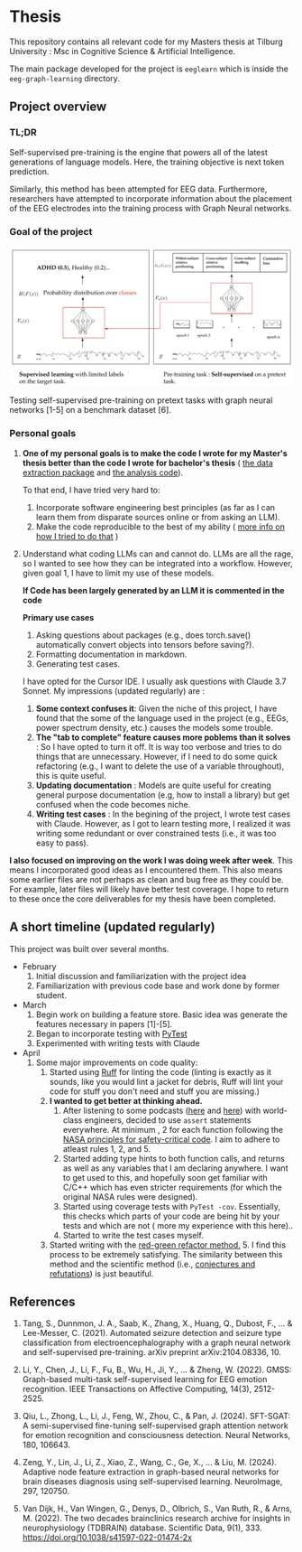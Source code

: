 # Thesis

This repository contains all relevant code for my Masters thesis at Tilburg University : Msc in Cognitive Science & Artificial Intelligence. 

The main package developed for the project is `eeglearn` which is inside the `eeg-graph-learning` directory. 

## Project overview
### TL;DR
Self-supervised pre-training is the engine that powers all of the latest generations of language models. Here, the training objective is next token prediction. 

Similarly, this method has been attempted for EEG data. Furthermore, researchers have attempted to incorporate information about the placement of the EEG electrodes into the training process with Graph Neural networks. 

### Goal of the project

![alt text](https://github.com/onedeeper/thesis/blob/main/eeg_pretraining.png?raw=true)

Testing self-supervised pre-training on pretext tasks with graph neural networks [1-5] on a benchmark dataset [6].

### Personal goals

1. **One of my personal goals is to make the code I wrote for my Master's thesis better than the code I wrote for bachelor's thesis** ( [the data extraction package](https://github.com/onedeeper/observer) and [the analysis code](https://osf.io/mwn6e/files/osfstorage?view_only=)). 

	To that end, I have tried very hard to:
	1. Incorporate software engineering best principles (as far as I can learn them from disparate sources online or from asking an LLM). 
	2. Make the code reproducible to the best of my ability ( [more info on how I tried  to do that](udesh.io/reproduce.html ) )
2. Understand what coding LLMs can and cannot do.
	LLMs are all the rage, so I wanted to see how they can be integrated into a workflow. However, given goal 1, I have to limit my use of these models.

	**If Code has been largely generated by an LLM it is commented in the code**
   
   	**Primary use cases**
   	1. Asking questions about packages (e.g., does torch.save() automatically convert objects into tensors before saving?).
   	2. Formatting documentation in markdown.
   	3. Generating test cases.

	I have opted for the Cursor IDE. I usually ask questions with Claude 3.7 Sonnet. My impressions (updated regularly) are :
   	1. **Some context confuses it**: Given the niche of this project, I have found that the some of the language used in the project (e.g., EEGs, power spectrum density, etc.) causes the models some trouble.
   	2. **The "tab to complete" feature causes more poblems than it solves** : So I have opted to turn it off. It is way too verbose and tries to do things that are unnecessary. However, if I need to do some quick refactoring (e.g., I want to delete the use of a variable throughout), this is quite useful.
   	3. **Updating documentation** : Models are quite useful for creating general purpose documentation (e.g, how to install a library) but get confused when the code becomes niche.
   	4. **Writing test cases**  : In the begining of the project, I wrote test cases with Claude. However, as I got to learn testing more, I realized it was writing some redundant or over constrained tests (i.e., it was too easy to pass).

**I also focused on improving on the work I was doing week  after week**. This means I incorporated good ideas as I encountered them. This also means some earlier files are not perhaps as clean and bug free as they could be. For example, later files will likely have better test coverage. I hope to return to these once the core deliverables for my thesis have been completed.

## A short timeline (updated regularly)
This project was built over several months. 

- February
  1. Initial discussion and familiarization with the project idea
  2. Familiarization with previous code base and work done by former student.
 - March
	 1. Begin work on building a feature store. Basic idea was generate the features necessary in papers [1]-[5]. 
	 2. Began to incorporate testing with [PyTest](https://docs.pytest.org/en/stable/contents.html)
	 3. Experimented with writing tests with Claude
 - April
	 1. Some major improvements on code quality:
		1.  Started using [Ruff](https://github.com/astral-sh/ruff) for linting the code (linting is exactly as it sounds, like you would lint a jacket for debris, Ruff will lint your code for stuff you don't need and stuff you are missing.)
		2. **I wanted to get better at thinking ahead.**
			 1. After listening to some podcasts ([here](https://youtu.be/I845O57ZSy4?si=J0gQ8SkIAPgIORpR) and [here](https://youtu.be/tNZnLkRBYA8?si=7t4ilfG3zgnjLX2c)) with world-class engineers, decided to use `assert` statements everywhere. At minimum , 2 for each function following the [NASA principles for safety-critical code](https://en.wikipedia.org/wiki/The_Power_of_10:_Rules_for_Developing_Safety-Critical_Code). I aim to adhere  to atleast rules 1, 2, and 5.   
			 2. Started adding type hints to both function calls, and returns as well as any variables that I am declaring anywhere. I want to get used to this, and hopefully soon get familiar with C/C++ which has even stricter requirements (for which the original NASA rules were designed).
		 	3. Started using coverage tests with `PyTest -cov`. Essentially, this checks which parts of your code are being hit by your tests and which are not ( more my experience with this here)..
    		3. Started to write the test cases myself.
		4. Started writing with the [red-green refactor method.](https://en.wikipedia.org/wiki/Test-driven_development#:~:text=This%20has%20led%20to%20the%20%22test%2Ddriven%20development%20mantra%22%2C%20which%20is%20%22red/green/refactor%22%2C%20where%20red%20means%20fail%20and%20green%20means%20pass.)
  			5. I find this process to be extremely satisfying. The similarity between this method and the scientific method (i.e., [conjectures and refutations](https://arc.net/l/quote/dgfdlziu)) is just beautiful. 


## References
1.  Tang, S., Dunnmon, J. A., Saab, K., Zhang, X., Huang, Q., Dubost, F., ... & Lee-Messer, C. (2021). Automated seizure detection and seizure type classification from electroencephalography with a graph neural network and self-supervised pre-training. arXiv preprint arXiv:2104.08336, 10.
    
2.  Li, Y., Chen, J., Li, F., Fu, B., Wu, H., Ji, Y., ... & Zheng, W. (2022). GMSS: Graph-based multi-task self-supervised learning for EEG emotion recognition. IEEE Transactions on Affective Computing, 14(3), 2512-2525.
    
3.  Qiu, L., Zhong, L., Li, J., Feng, W., Zhou, C., & Pan, J. (2024). SFT-SGAT: A semi-supervised fine-tuning self-supervised graph attention network for emotion recognition and consciousness detection. Neural Networks, 180, 106643.
    
4.  Zeng, Y., Lin, J., Li, Z., Xiao, Z., Wang, C., Ge, X., ... & Liu, M. (2024). Adaptive node feature extraction in graph-based neural networks for brain diseases diagnosis using self-supervised learning. NeuroImage, 297, 120750.
    
5.  Van Dijk, H., Van Wingen, G., Denys, D., Olbrich, S., Van Ruth, R., & Arns, M. (2022). The two decades brainclinics research archive for insights in neurophysiology (TDBRAIN) database. Scientific Data, 9(1), 333. https://doi.org/10.1038/s41597-022-01474-2x
